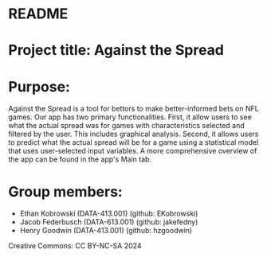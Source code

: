 # README

# Project title: Against the Spread

# Purpose:
Against the Spread is a tool for bettors to make better-informed bets on NFL games. Our app has two primary functionalities. First, it allow users to see what the actual spread was for games with characteristics selected and filtered by the user. This includes graphical analysis. Second, it allows users to predict what the actual spread will be for a game using a statistical model that uses user-selected input variables. A more comprehensive overview of the app can be found in the app's Main tab.

# Group members:
- Ethan Kobrowski (DATA-413.001) (github: EKobrowski)
- Jacob Federbusch (DATA-613.001) (github: jakefedny)
- Henry Goodwin (DATA-413.001) (github: hzgoodwin)

Creative Commons: CC BY-NC-SA
2024
